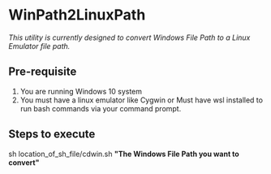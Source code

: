 # WinPath2LinuxPath
*This utility is currently designed to convert Windows File Path to a Linux Emulator file path.*

## Pre-requisite
1. You are running Windows 10 system
2. You must have a linux emulator like Cygwin or Must have wsl installed to run bash commands via your command prompt.

## Steps to execute
sh location_of_sh_file/cdwin.sh **"**The Windows File Path you want to convert**"**